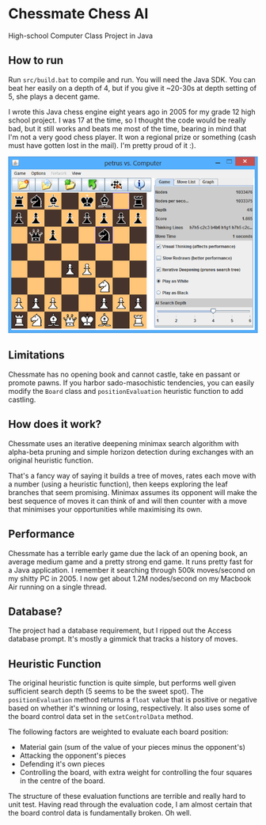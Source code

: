 # Chessmate Chess AI
High-school Computer Class Project in Java

## How to run
Run `src/build.bat` to compile and run. You will need the Java SDK. You can beat her easily on a depth of 4, but if you give it ~20-30s at depth setting of 5, she plays a decent game.

I wrote this Java chess engine eight years ago in 2005 for my grade 12 high school project. I was 17 at the time, so I thought the code would be really bad, but it still works and beats me most of the time, bearing in mind that I'm not a very good chess player. It won a regional prize or something (cash must have gotten lost in the mail). I'm pretty proud of it :).

![Chessmate Screenshot](/chessmate-screenshot.png "Chessmate Playing")

## Limitations
Chessmate has no opening book and cannot castle, take en passant or promote pawns. If you harbor sado-masochistic tendencies, you can easily modify the `Board` class and `positionEvaluation` heuristic function to add castling.

## How does it work?
Chessmate uses an iterative deepening minimax search algorithm with alpha-beta pruning and simple horizon detection during exchanges with an original heuristic function.

That's a fancy way of saying it builds a tree of moves, rates each move with a number (using a heuristic function), then keeps exploring the leaf branches that seem promising. Minimax assumes its opponent will make the best sequence of moves it can think of and will then counter with a move that minimises your opportunities while maximising its own.

## Performance 
Chessmate has a terrible early game due the lack of an opening book, an average medium game and a pretty strong end game. It runs pretty fast for a Java application. I remember it searching through 500k moves/second on my shitty PC in 2005. I now get about 1.2M nodes/second on my Macbook Air running on a single thread.

## Database?
The project had a database requirement, but I ripped out the Access database prompt. It's mostly a gimmick that tracks a history of moves.

## Heuristic Function
The original heuristic function is quite simple, but performs well given sufficient search depth (5 seems to be the sweet spot). The `positionEvaluation` method returns a `float` value that is positive or negative based on whether it's winning or losing, respectively. It also uses some of the board control data set in the `setControlData` method.

The following factors are weighted to evaluate each board position:
 - Material gain (sum of the value of your pieces minus the opponent's)
 - Attacking the opponent's pieces
 - Defending it's own pieces
 - Controlling the board, with extra weight for controlling the four squares in the centre of the board.

The structure of these evaluation functions are terrible and really hard to unit test. Having read through the evaluation code, I am almost certain that the board control data is fundamentally broken. Oh well.
